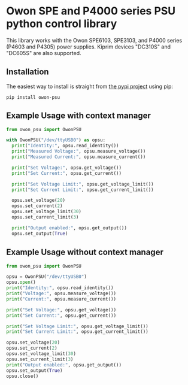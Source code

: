 # Owon SPE and P4000 series PSU python control library
This library works with the Owon SPE6103, SPE3103, and P4000 series (P4603 and P4305) power supplies.
Kiprim devices "DC310S" and "DC605S" are also supported.

## Installation
The easiest way to install is straight from [the pypi project](https://pypi.org/project/owon-psu/) using pip:
```
pip install owon-psu
```

## Example Usage with context manager
```python
from owon_psu import OwonPSU

with OwonPSU("/dev/ttyUSB0") as opsu:
  print("Identity:", opsu.read_identity())
  print("Measured Voltage:", opsu.measure_voltage())
  print("Measured Current:", opsu.measure_current())

  print("Set Voltage:", opsu.get_voltage())
  print("Set Current:", opsu.get_current())

  print("Set Voltage Limit:", opsu.get_voltage_limit())
  print("Set Current Limit:", opsu.get_current_limit())

  opsu.set_voltage(20)
  opsu.set_current(2)
  opsu.set_voltage_limit(30)
  opsu.set_current_limit(3)

  print("Output enabled:", opsu.get_output())
  opsu.set_output(True)
```

## Example Usage without context manager
```python
from owon_psu import OwonPSU

opsu = OwonPSU("/dev/ttyUSB0")
opsu.open()
print("Identity:", opsu.read_identity())
print("Voltage:", opsu.measure_voltage())
print("Current:", opsu.measure_current())

print("Set Voltage:", opsu.get_voltage())
print("Set Current:", opsu.get_current())

print("Set Voltage Limit:", opsu.get_voltage_limit())
print("Set Current Limit:", opsu.get_current_limit())

opsu.set_voltage(20)
opsu.set_current(2)
opsu.set_voltage_limit(30)
opsu.set_current_limit(3)
print("Output enabled:", opsu.get_output())
opsu.set_output(True)
opsu.close()
```
